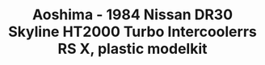 ---
layout: product
title: "Aoshima - 1984 Nissan DR30 Skyline HT2000 Turbo Intercoolerrs RS X, plastic modelkit"
price: "TBA" 
desc: "N/A"
img_path: "/assets/img/AO54796.jpg"
brand: "N/A"
available: false
special_offer: false
new: false
soon: false
cat: "010000"
subcat: "013700"
subsubcat: "0N/A"
sifra: "AO54796"
popular: false
---